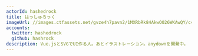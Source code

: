 ```yaml
---
actorId: hashedrock
title: はっしゅろっく
imageUrl: //images.ctfassets.net/gvze4h7pavn2/1MXRbRk84AkwO026WKAwQY/c40f5da5e0689f95aac67f35f9595d11/actor-hashedrock.jpg
accounts:
  twitter: hashedrock
  github: hashrock
description: Vue.jsとSVGでUI作る人。あとイラストレーション。anydownを開発中。
---
```

